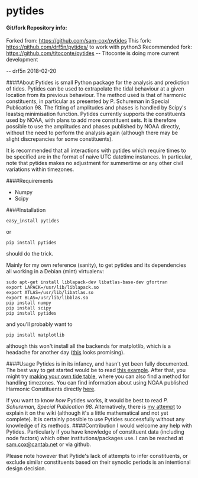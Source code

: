 pytides
=======
#### Git/fork Repository info:

Forked from: https://github.com/sam-cox/pytides
This fork:  https://github.com/drf5n/pytides/ to work with python3
Recommended fork: https://github.com/titoconte/pytides -- Titoconte is doing more current development 

 -- drf5n 2018-02-20

####About
Pytides is small Python package for the analysis and prediction of tides. Pytides can be used to extrapolate the tidal behaviour at a given location from its previous behaviour. The method used is that of harmonic constituents, in particular as presented by P. Schureman in Special Publication 98. The fitting of amplitudes and phases is handled by Scipy's leastsq minimisation function. Pytides currently supports the constituents used by NOAA, with plans to add more constituent sets. It is therefore possible to use the amplitudes and phases published by NOAA directly, without the need to perform the analysis again (although there may be slight discrepancies for some constituents).

It is recommended that all interactions with pytides which require times to be specified are in the format of naive UTC datetime instances. In particular, note that pytides makes no adjustment for summertime or any other civil variations within timezones.

####Requirements
* Numpy
* Scipy

####Installation

```easy_install pytides```

or

```pip install pytides```

should do the trick.

Mainly for my own reference (sanity), to get pytides and its dependencies all working in a Debian (mint) virtualenv:
```
sudo apt-get install liblapack-dev libatlas-base-dev gfortran
export LAPACK=/usr/lib/liblapack.so
export ATLAS=/usr/lib/libatlas.so
export BLAS=/usr/lib/libblas.so
pip install numpy
pip install scipy
pip install pytides
```
and you'll probably want to
```
pip install matplotlib
```
although this won't install all the backends for matplotlib, which is a headache for another day ([this](http://www.stevenmaude.co.uk/2013/09/installing-matplotlib-in-virtualenv.html) looks promising).

####Usage
Pytides is in its infancy, and hasn't yet been fully documented. The best way to get started would be to read [this example](https://github.com/sam-cox/pytides/wiki/Example-Pytides-Usage).
After that, you might try [making your own tide table](https://github.com/sam-cox/pytides/wiki/How-to-make-your-own-Tide-Table-using-Python-and-Pytides), where you can also find a method for handling timezones.
You can find information about using NOAA published Harmonic Constituents directly [here](https://github.com/sam-cox/pytides/wiki/How-to-use-the-NOAA%27s-published-Harmonic-Constituents-in-Python-with-Pytides).

If you want to know *how* Pytides works, it would be best to read *P. Schureman, Special Publication 98*. Alternatively, there is [my attempt](https://github.com/sam-cox/pytides/wiki/Theory-of-the-Harmonic-Model-of-Tides) to explain it on the wiki (although it's a little mathematical and not yet complete).
It is certainly possible to use Pytides successfully without any knowledge of its methods.
####Contribution
I would welcome any help with Pytides. Particularly if you have knowledge of constituent data (including node factors) which other institutions/packages use. I can be reached at sam.cox@cantab.net or via github.

Please note however that Pytide's lack of attempts to infer constituents, or exclude similar constituents based on their synodic periods is an intentional design decision.
